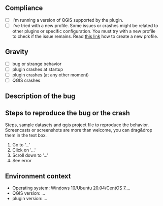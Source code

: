 <!--

Thanks for taking the time to fill out this bug report correctly.

Please report only issues related to the plugin.

-->

## Compliance

- [ ] I'm running a version of QGIS supported by the plugin.
- [ ] I've tried with a new profile. Some issues or crashes might be related to other plugins or specific configuration. You must try with a new profile to check if the issue remains. Read [this link](https://docs.qgis.org/3.16/en/docs/user_manual/introduction/qgis_configuration.html#working-with-user-profiles) how to create a new profile.

## Gravity

<!-- Not the movie, but the impact of the bug -->

- [ ] bug or strange behavior
- [ ] plugin crashes at startup
- [ ] plugin crashes (at any other moment)
- [ ] QGIS crashes

## Description of the bug

<!-- Briefly describe the bug... -->

## Steps to reproduce the bug or the crash

Steps, sample datasets and qgis project file to reproduce the behavior. Screencasts or screenshots are more than welcome, you can drag&drop them in the text box.

1. Go to '...'
2. Click on '...'
3. Scroll down to '...'
4. See error

## Environment context

<!--
Fill the In the QGIS Help menu -> About, click in the table, Ctrl+A and then Ctrl+C. Finally paste here.
        DO NOT make a screenshot.
 -->

- Operating system: Windows 10/Ubuntu 20.04/CentOS 7....
- QGIS version: ...
- plugin version: ...
